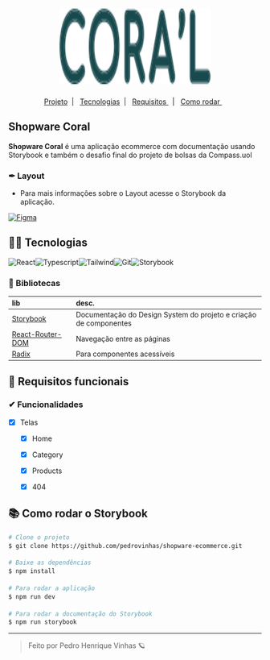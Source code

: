 <h1 align='center'>
    <img width='300px' height='150px' src='./src/assets/logo.svg'/>
</h1>

  <p align="center">
  <a href="#-keepalive"> Projeto</a>&nbsp;&nbsp;|&nbsp;&nbsp;
  <a href="#-Tecnologias"> Tecnologias</a>&nbsp;&nbsp;|&nbsp;&nbsp;
  <a href="#-Requisitos-funcionais">  Requisitos  </a>&nbsp;&nbsp;|&nbsp;&nbsp;
  <a href="#-Como-rodar-a-aplicação">  Como rodar  </a>&nbsp;&nbsp;
</p>

<div align='center'>
    
</div>



##  Shopware Coral

**Shopware Coral** é uma aplicação ecommerce com documentação usando Storybook e também o desafio final do projeto de bolsas da Compass.uol

### ✒ **Layout**
- Para mais informações sobre o Layout acesse o Storybook da aplicação.

[![Figma](https://img.shields.io/badge/acessar%20layout%20no%20figma-222222?style=for-the-badge&logo=figma&logoColor=white)](https://www.figma.com/file/DqSemG9Z09LG9cAf8L8nUm/keepalive)

## 👩‍💻 Tecnologias

![React](https://img.shields.io/badge/React-222?style=for-the-badge&logo=react&logoColor=blue)![Typescript](https://img.shields.io/badge/typescript-3178c6?style=for-the-badge&logo=typescript&logoColor=white)![Tailwind](https://img.shields.io/badge/Tailwind%20css-4DC0B5?style=for-the-badge&logo=tailwindcss&logoColor=white)![Git](https://img.shields.io/badge/GIT-E44C30?style=for-the-badge&logo=git&logoColor=white)![Storybook](https://img.shields.io/badge/storybook-ff528c?style=for-the-badge&logo=storybook&logoColor=white)


### 📔 Bibliotecas

| lib   | desc.       |
| :---------- | :--------- |
| [Storybook](https://storybook.js.org/) | Documentação do Design System do projeto e criação de componentes | 
| [React-Router-DOM](https://v5.reactrouter.com/web/guides/quick-start) |  Navegação entre as páginas | 
| [Radix](https://github.com/jquense/yup) | Para componentes acessíveis| 

## 📝 Requisitos funcionais

### ✔ Funcionalidades

- [X] Telas
  - [X] Home
  - [X] Category
  - [X] Products
  - [X] 404



## 📚 Como rodar o Storybook

```bash
# Clone o projeto
$ git clone https://github.com/pedrovinhas/shopware-ecommerce.git

# Baixe as dependências
$ npm install

# Para rodar a aplicação
$ npm run dev

# Para rodar a documentação do Storybook
$ npm run storybook
```

---
<blockquote> Feito por Pedro Henrique Vinhas 🪐 </blockquote>